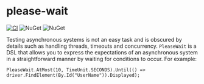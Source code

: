 # please-wait
[![CI](https://github.com/MartynNevers/please-wait/actions/workflows/ci.yml/badge.svg)](https://github.com/MartynNevers/please-wait/actions/workflows/ci.yml) ![NuGet](https://img.shields.io/nuget/v/PleaseWait?color=blue) ![NuGet](https://img.shields.io/nuget/dt/PleaseWait)

Testing asynchronous systems is not an easy task and is obscured by details such as handling threads, timeouts and concurrency. `PleaseWait` is a DSL that allows you to express the expectations of an asynchronous system in a straightforward manner by waiting for conditions to occur. For example:

```
PleaseWait.AtMost(10, TimeUnit.SECONDS).Until(() => driver.FindElement(By.Id("UserName")).Displayed);
```
